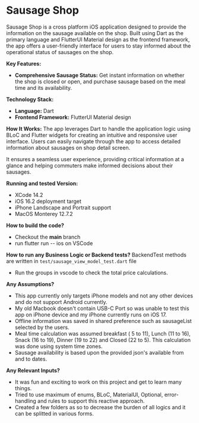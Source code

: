 
# Sausage Shop

Sausage Shop is a cross platform iOS application designed to provide the information on the sausage available on the shop. Built using Dart as the primary language and FlutterUI Material design as the frontend framework, the app offers a user-friendly interface for users to stay informed about the operational status of sausages on the shop.

**Key Features:**

-   **Comprehensive Sausage Status:** Get instant information on whether the shop is closed or open, and purchase sausage based on the meal time and its availability.

**Technology Stack:**

-   **Language:** Dart
-   **Frontend Framework:** FlutterUI Material design

**How It Works:** 
The app leverages Dart to handle the application logic using BLoC and Flutter widgets for creating an intuitive and responsive user interface. Users can easily navigate through the app to access detailed information about sausages on shop detail screen.

It ensures a seamless user experience, providing critical information at a glance and helping commuters make informed decisions about their sausages.

**Running and tested Version:**
 - XCode 14.2
 - iOS 16.2 deployment target
 - iPhone Landscape and Portrait support
 - MacOS Monterey 12.7.2

**How to build the code?**
 - Checkout the **main** branch
 - run flutter run -- ios on VSCode

**How to run any Business Logic or Backend tests?**
BackendTest methods are written in `test/sausage_view_model_test.dart` file
 - Run the groups in vscode to check the total price calculations.

**Any Assumptions?**
 - This app currently only targets iPhone models and not any other devices and do not support Android currently.
 - My old Macbook doesn't contain USB-C Port so was unable to test this app on iPhone device and my iPhone currently runs on iOS 17.
 - Offline information was saved in shared preference such as sausageList selected by the users.
 - Meal time calculation was assumed breakfast ( 5 to 11), Lunch (11 to 16), Snack (16 to 19), Dinner (19 to 22) and Closed (22 to 5). This calculation was done using system time zones.
 - Sausage availability is based upon the provided json's available from and to dates.

**Any Relevant Inputs?**
 - It was fun and exciting to work on this project and get to learn many things.
 - Tried to use maximum of enums, BLoC, MaterialUI, Optional, error-handling and rules to support this reactive approach.
 - Created a few folders as so to decrease the burden of all logics and it can be splitted in various forms.


   
